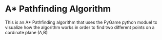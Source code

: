 # A* Pathfinding Algorithm

This is an A* Pathfinding algorithm that uses the PyGame python moduel to visualize how the algorithm works in order to find two different points on a cordinate plane (A,B)
